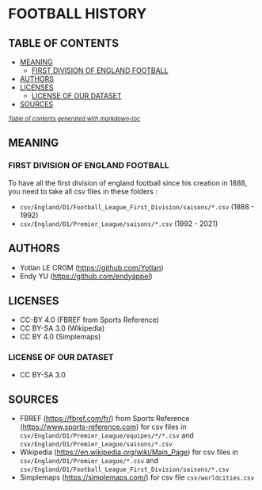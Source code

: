 # FOOTBALL HISTORY

## TABLE OF CONTENTS

- [MEANING](#meaning)
  * [FIRST DIVISION OF ENGLAND FOOTBALL](#first-division-of-england-football)
- [AUTHORS](#authors)
- [LICENSES](#licenses)
  * [LICENSE OF OUR DATASET](#license-of-our-dataset)
- [SOURCES](#sources)

<small><i><a href='http://ecotrust-canada.github.io/markdown-toc/'>Table of contents generated with markdown-toc</a></i></small>


## MEANING

### FIRST DIVISION OF ENGLAND FOOTBALL
To have all the first division of england football since his creation in 1888, you need to take all csv files in these folders :
- `csv/England/D1/Football_League_First_Division/saisons/*.csv` (1888 - 1992)
- `csv/England/D1/Premier_League/saisons/*.csv` (1992 - 2021)

## AUTHORS
- Yotlan LE CROM (<https://github.com/Yotlan>)
- Endy YU (<https://github.com/endyappel>)

## LICENSES
- CC-BY 4.0 (FBREF from Sports Reference)
- CC BY-SA 3.0 (Wikipedia)
- CC BY 4.0 (Simplemaps)

### LICENSE OF OUR DATASET
- CC BY-SA 3.0

## SOURCES
- FBREF (<https://fbref.com/fr/>) from Sports Reference (<https://www.sports-reference.com>) for csv files in `csv/England/D1/Premier_League/equipes/*/*.csv` and `csv/England/D1/Premier_League/saisons/*.csv`
- Wikipedia (<https://en.wikipedia.org/wiki/Main_Page>) for csv files in `csv/England/D1/Premier_League/*.csv` and `csv/England/D1/Football_League_First_Division/saisons/*.csv`
- Simplemaps (https://simplemaps.com/) for csv file `csv/worldcities.csv`